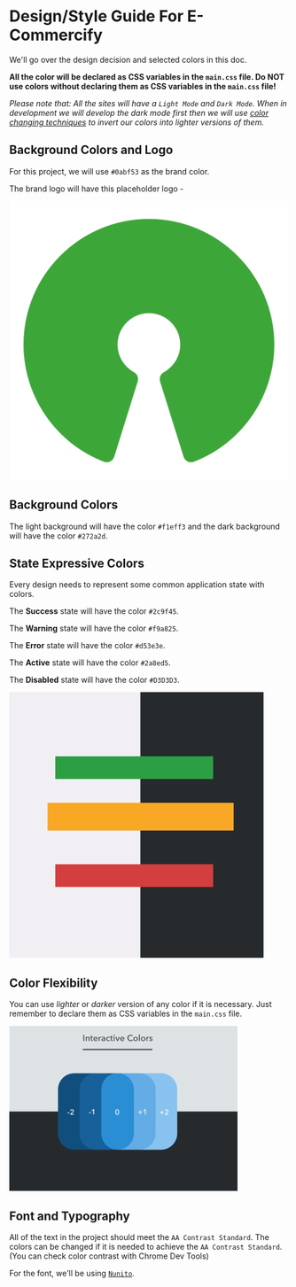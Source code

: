# Design/Style Guide For E-Commercify

We'll go over the design decision and selected colors in this doc.

**All the color will be declared as CSS variables in the `main.css` file. Do NOT use colors without declaring them as CSS variables in the `main.css` file!**

_Please note that: All the sites will have a `Light Mode` and `Dark Mode`. When in development we will develop the dark mode first then we will use [color changing techniques](https://medium.com/@mwichary/dark-theme-in-a-day-3518dde2955a) to invert our colors into lighter versions of them._

## Background Colors and Logo

For this project, we will use `#0abf53` as the brand color.

The brand logo will have this placeholder logo -

![WebP - Brand Logo](DOC_IMG/brand.png)

## Background Colors

The light background will have the color `#f1eff3` and the dark background will have the color `#272a2d`.

## State Expressive Colors

Every design needs to represent some common application state with colors.

The **Success** state will have the color `#2c9f45`.

The **Warning** state will have the color `#f9a825`.

The **Error** state will have the color `#d53e3e`.

The **Active** state will have the color `#2a8ed5`.

The **Disabled** state will have the color `#D3D3D3`.

![PNG - State Expressive Colors](DOC_IMG/meaning-color.png)

## Color Flexibility

You can use _lighter_ or _darker_ version of any color if it is necessary. Just remember to declare them as CSS variables in the `main.css` file.

![PNG - Different shades of active color](DOC_IMG/active-colors.png)

## Font and Typography

All of the text in the project should meet the `AA Contrast Standard`. The colors can be changed if it is needed to achieve the `AA Contrast Standard`. (You can check color contrast with Chrome Dev Tools)

For the font, we'll be using [`Nunito`](https://fonts.google.com/specimen/Nunito).
